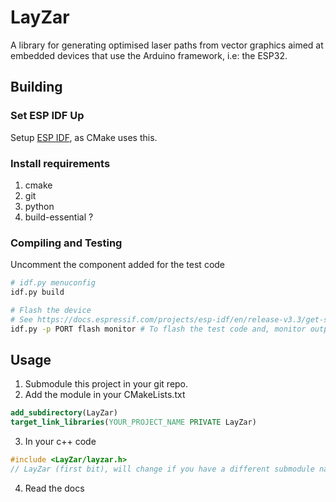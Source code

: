 # LayZar
A library for generating optimised laser paths from vector graphics aimed at embedded devices
that use the Arduino framework, i.e: the ESP32.

## Building
### Set ESP IDF Up
Setup [ESP IDF](https://docs.espressif.com/projects/esp-idf/en/release-v3.3/get-started-cmake/index.html),
as CMake uses this.

### Install requirements
 1. cmake
 2. git
 3. python
 3. build-essential ?

### Compiling and Testing
Uncomment the component added for the test code

```bash
# idf.py menuconfig
idf.py build

# Flash the device
# See https://docs.espressif.com/projects/esp-idf/en/release-v3.3/get-started-cmake/establish-serial-connection.html
idf.py -p PORT flash monitor # To flash the test code and, monitor output
```

## Usage
 1. Submodule this project in your git repo.
 2. Add the module in your CMakeLists.txt
```cmake
add_subdirectory(LayZar)
target_link_libraries(YOUR_PROJECT_NAME PRIVATE LayZar)
```
 3. In your c++ code
```c++
#include <LayZar/layzar.h> 
// LayZar (first bit), will change if you have a different submodule name
```
 4. Read the docs

